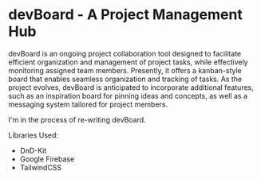 # devBoard - A Project Management Hub

devBoard is an ongoing project collaboration tool designed to facilitate efficient organization and management of project tasks, while effectively monitoring assigned team members. Presently, it offers a kanban-style board that enables seamless organization and tracking of tasks. As the project evolves, devBoard is anticipated to incorporate additional features, such as an inspiration board for pinning ideas and concepts, as well as a messaging system tailored for project members.

I'm in the process of re-writing devBoard.

Libraries Used:

- DnD-Kit
- Google Firebase
- TailwindCSS
